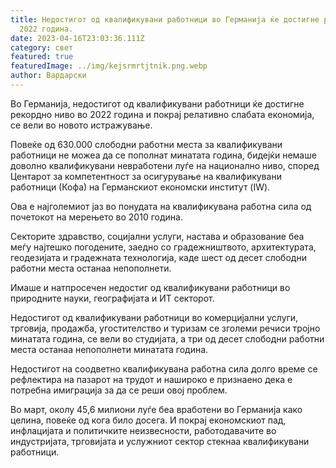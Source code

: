 ```yaml
---
title: Недостигот од квалификувани работници во Германија ќе достигне рекорд во
  2022 година.
date: 2023-04-16T23:03:36.111Z
category: свет
featured: true
featuredImage: ../img/kejsrmrtjtnik.png.webp
author: Вардарски
---
```


Во Германија, недостигот од квалификувани работници ќе достигне рекордно ниво во 2022 година и покрај релативно слабата економија, се вели во новото истражување.

Повеќе од 630.000 слободни работни места за квалификувани работници не можеа да се пополнат минатата година, бидејќи немаше доволно квалификувани невработени луѓе на национално ниво, според Центарот за компетентност за осигурување на квалификувани работници (Кофа) на Германскиот економски институт (IW).

Ова е најголемиот јаз во понудата на квалификувана работна сила од почетокот на мерењето во 2010 година.

Секторите здравство, социјални услуги, настава и образование беа меѓу најтешко погодените, заедно со градежништвото, архитектурата, геодезијата и градежната технологија, каде шест од десет слободни работни места останаа непополнети.

Имаше и натпросечен недостиг од квалификувани работници во природните науки, географијата и ИТ секторот.

Недостигот од квалификувани работници во комерцијални услуги, трговија, продажба, угостителство и туризам се зголеми речиси тројно минатата година, се вели во студијата, а три од десет слободни работни места останаа непополнети минатата година.

Недостигот на соодветно квалификувана работна сила долго време се рефлектира на пазарот на трудот и нашироко е признаено дека е потребна имиграција за да се реши овој проблем.

Во март, околу 45,6 милиони луѓе беа вработени во Германија како целина, повеќе од кога било досега. И покрај економскиот пад, инфлацијата и политичките неизвесности, работодавачите во индустријата, трговијата и услужниот сектор стекнаа квалификувани работници.
